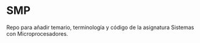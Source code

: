 # SMP
Repo para añadir temario, terminología y código de la asignatura Sistemas con Microprocesadores.
